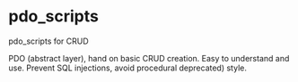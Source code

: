# pdo_scripts
pdo_scripts for CRUD

PDO (abstract layer), hand on basic CRUD creation. Easy to understand and use. Prevent SQL injections, avoid procedural deprecated) style.
